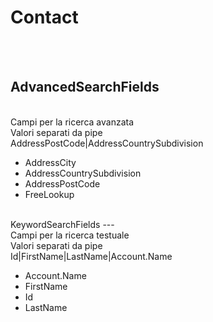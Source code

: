 # Contact

<br><br> 

AdvancedSearchFields 
---
<br> Campi per la ricerca avanzata <br> 
Valori separati da pipe <br> 
AddressPostCode&#124;AddressCountrySubdivision <br>
<ul> 
<li>AddressCity</li>
<li>AddressCountrySubdivision</li>
<li>AddressPostCode</li>
<li>FreeLookup</li>
</ul><br>
KeywordSearchFields 
---
<br> Campi per la ricerca testuale <br> 
Valori separati da pipe <br> 
Id&#124;FirstName&#124;LastName&#124;Account.Name <br>
<ul> 
<li>Account.Name</li>
<li>FirstName</li>
<li>Id</li>
<li>LastName</li>
</ul><br>

